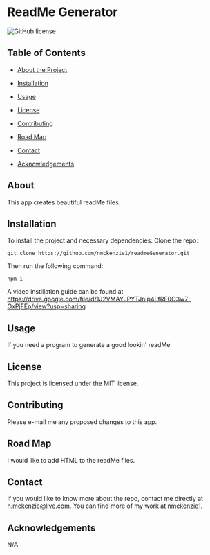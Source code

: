 # ReadMe Generator
  ![GitHub license](https://img.shields.io/badge/license-MIT-blue.svg)
  
  
  ## Table of Contents 
  * [About the Project](#about)
  
  * [Installation](#installation)
  
  * [Usage](#usage)
    
  * [License](#license)

  * [Contributing](#contributing)

  * [Road Map](#road)
  
  * [Contact](#contact)
  
  * [Acknowledgements](#acknowledgements)
  
  ## About
  
  This app creates beautiful readMe files.
  
  ## Installation
  
  To install the project and necessary dependencies:
  Clone the repo:
  ```
  git clone https://github.com/nmckenzie1/readmeGenerator.git
  ```
  Then run the following command:
  ```
  npm i
  ```

  A video instillation guide can be found at https://drive.google.com/file/d/1J2VMAYuPYTJnlp4LfRF0O3w7-OxPjFEp/view?usp=sharing
  
  ## Usage
  
  If you need a program to generate a good lookin' readMe
  
  ## License
  
  This project is licensed under the MIT license.
    
  ## Contributing
  
  Please e-mail me any proposed changes to this app.

  ## Road Map

  I would like to add HTML to the readMe files.
  
  ## Contact
  
  If you would like to know more about the repo, contact me directly at n.mckenzie@live.com. You can find more of my work at [nmckenzie1](https://github.com/nmckenzie1/).

  ## Acknowledgements
  N/A
  
  